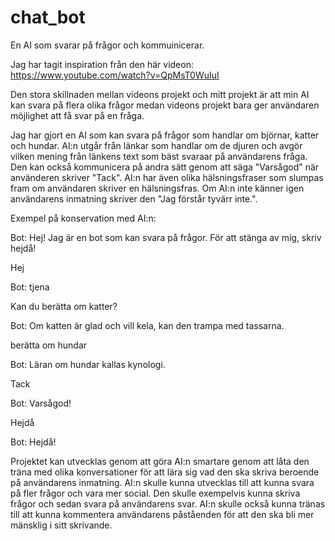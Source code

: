# chat_bot
En AI som svarar på frågor och kommuinicerar.

Jag har tagit inspiration från den här videon:
https://www.youtube.com/watch?v=QpMsT0WuIuI

Den stora skillnaden mellan videons projekt och mitt projekt är att min AI kan svara på flera olika frågor
medan videons projekt bara ger användaren möjlighet att få svar på en fråga.

Jag har gjort en AI som kan svara på frågor som handlar om björnar, katter och hundar.
AI:n utgår från länkar som handlar om de djuren och avgör vilken mening från länkens text som bäst svaraar på användarens fråga.
Den kan också kommunicera på andra sätt genom att säga "Varsågod" när använderen skriver "Tack".
AI:n har även olika hälsningsfraser som slumpas fram om användaren skriver en hälsningsfras.
Om AI:n inte känner igen användarens inmatning skriver den "Jag förstår tyvärr inte.".

Exempel på konservation med AI:n:

Bot: Hej! Jag är en bot som kan svara på frågor. För att stänga av mig, skriv hejdå!

Hej

Bot: tjena

Kan du berätta om katter?

Bot: Om katten är glad och vill kela, kan den trampa med tassarna.

berätta om hundar

Bot: Läran om hundar kallas kynologi.

Tack

Bot: Varsågod!

Hejdå

Bot: Hejdå!


Projektet kan utvecklas genom att göra AI:n smartare genom att låta den träna med olika konversationer för att lära sig vad den ska skriva beroende på användarens inmatning. AI:n skulle kunna utvecklas till att kunna svara på fler frågor och vara mer social. Den skulle exempelvis kunna skriva frågor och sedan svara på användarens svar. AI:n skulle också kunna tränas till att kunna kommentera användarens påståenden för att den ska bli mer mänsklig i sitt skrivande.

